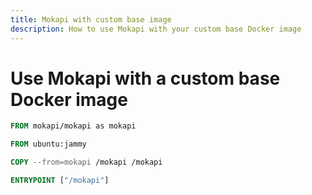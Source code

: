 ```yaml
---
title: Mokapi with custom base image
description: How to use Mokapi with your custom base Docker image
---
```


# Use Mokapi with a custom base Docker image 


```Dockerfile tab=Dockerfile  
FROM mokapi/mokapi as mokapi

FROM ubuntu:jammy

COPY --from=mokapi /mokapi /mokapi

ENTRYPOINT ["/mokapi"]
```
